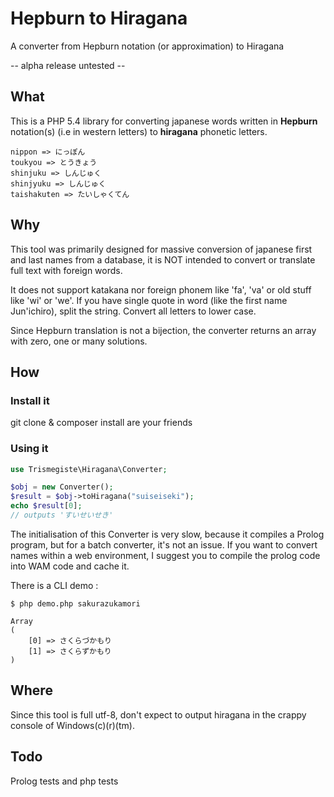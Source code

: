 # Hepburn to Hiragana

A converter from Hepburn notation (or approximation) to Hiragana

-- alpha release untested --

## What

This is a PHP 5.4 library for converting japanese words written in **Hepburn** notation(s) 
(i.e in western letters) to **hiragana** phonetic letters.

```
nippon => にっぽん
toukyou => とうきょう
shinjuku => しんじゅく
shinjyuku => しんじゅく
taishakuten => たいしゃくてん
```

## Why

This tool was primarily designed for massive conversion of japanese first and last names from
a database, it is NOT intended to convert or translate full text with foreign words.

It does not support katakana nor foreign phonem like 'fa', 'va' or old stuff
like 'wi' or 'we'. If you have single quote in word (like the first name 
Jun'ichiro), split the string. Convert all letters to lower case.

Since Hepburn translation is not a bijection, the converter returns an array 
with zero, one or many solutions. 

## How

### Install it

git clone & composer install are your friends

### Using it

```php
use Trismegiste\Hiragana\Converter;

$obj = new Converter();
$result = $obj->toHiragana("suiseiseki");
echo $result[0];
// outputs 'すいせいせき'
```

The initialisation of this Converter is very slow, because it compiles a Prolog
program, but for a batch converter, it's not an issue. If you want to convert
names within a web environment, I suggest you to compile the prolog code into WAM
code and cache it.

There is a CLI demo :
```
$ php demo.php sakurazukamori

Array
(
    [0] => さくらづかもり
    [1] => さくらずかもり
)
```

## Where

Since this tool is full utf-8, don't expect to output hiragana in the crappy
console of Windows(c)(r)(tm).

## Todo

Prolog tests and php tests